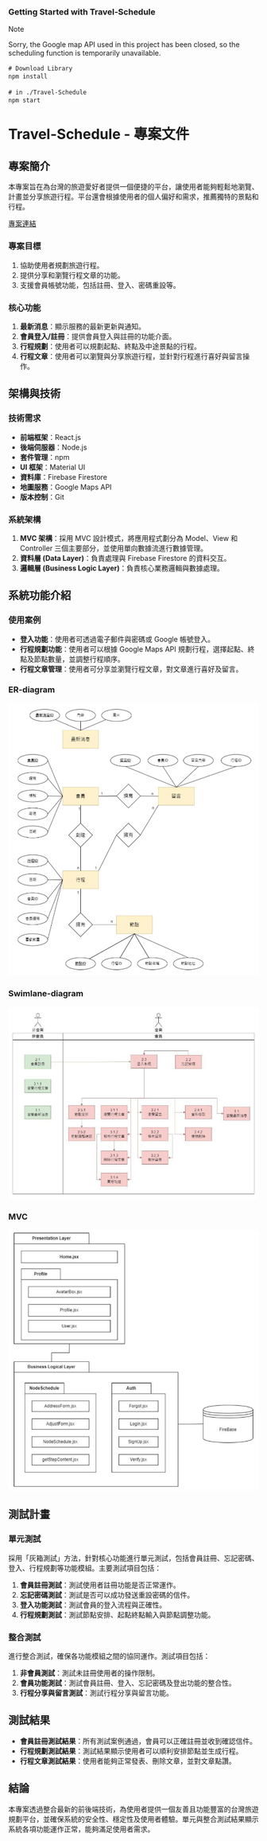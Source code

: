 ### Getting Started with Travel-Schedule

> [!NOTE]  
> Sorry, the Google map API used in this project has been closed, so the scheduling function is temporarily unavailable.

```
# Download Library
npm install

# in ./Travel-Schedule
npm start

```

# Travel-Schedule - 專案文件

## 專案簡介

本專案旨在為台灣的旅遊愛好者提供一個便捷的平台，讓使用者能夠輕鬆地瀏覽、計畫並分享旅遊行程。平台還會根據使用者的個人偏好和需求，推薦獨特的景點和行程。

[專案連結](https://ncusetravelschedule.web.app/)

### 專案目標

1. 協助使用者規劃旅遊行程。
2. 提供分享和瀏覽行程文章的功能。
3. 支援會員帳號功能，包括註冊、登入、密碼重設等。

### 核心功能

1. **最新消息**：顯示服務的最新更新與通知。
2. **會員登入/註冊**：提供會員登入與註冊的功能介面。
3. **行程規劃**：使用者可以規劃起點、終點及中途景點的行程。
4. **行程文章**：使用者可以瀏覽與分享旅遊行程，並針對行程進行喜好與留言操作。

## 架構與技術

### 技術需求

- **前端框架**：React.js
- **後端伺服器**：Node.js
- **套件管理**：npm
- **UI 框架**：Material UI
- **資料庫**：Firebase Firestore
- **地圖服務**：Google Maps API
- **版本控制**：Git

### 系統架構

1. **MVC 架構**：採用 MVC 設計模式，將應用程式劃分為 Model、View 和 Controller 三個主要部分，並使用單向數據流進行數據管理。
2. **資料層 (Data Layer)**：負責處理與 Firebase Firestore 的資料交互。
3. **邏輯層 (Business Logic Layer)**：負責核心業務邏輯與數據處理。

## 系統功能介紹

### 使用案例

- **登入功能**：使用者可透過電子郵件與密碼或 Google 帳號登入。
- **行程規劃功能**：使用者可以根據 Google Maps API 規劃行程，選擇起點、終點及節點數量，並調整行程順序。
- **行程文章管理**：使用者可分享並瀏覽行程文章，對文章進行喜好及留言。

### ER-diagram

![](./images/er.png)

### Swimlane-diagram

![](./images/swimlane-diagram.png)

### MVC

![](./images/mvc.png)

## 測試計畫

### 單元測試

採用「灰箱測試」方法，針對核心功能進行單元測試，包括會員註冊、忘記密碼、登入、行程規劃等功能模組。主要測試項目包括：

1. **會員註冊測試**：測試使用者註冊功能是否正常運作。
2. **忘記密碼測試**：測試是否可以成功發送重設密碼的信件。
3. **登入功能測試**：測試會員的登入流程與正確性。
4. **行程規劃測試**：測試節點安排、起點終點輸入與節點調整功能。

### 整合測試

進行整合測試，確保各功能模組之間的協同運作。測試項目包括：

1. **非會員測試**：測試未註冊使用者的操作限制。
2. **會員功能測試**：測試會員註冊、登入、忘記密碼及登出功能的整合性。
3. **行程分享與留言測試**：測試行程分享與留言功能。

## 測試結果

- **會員註冊測試結果**：所有測試案例通過，會員可以正確註冊並收到確認信件。
- **行程規劃測試結果**：測試結果顯示使用者可以順利安排節點並生成行程。
- **行程文章測試結果**：使用者能夠正常發表、刪除文章，並對文章點讚。

## 結論

本專案透過整合最新的前後端技術，為使用者提供一個友善且功能豐富的台灣旅遊規劃平台，並確保系統的安全性、穩定性及使用者體驗。單元與整合測試結果顯示系統各項功能運作正常，能夠滿足使用者需求。
